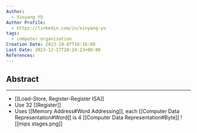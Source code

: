```yaml
---
Author:
  - Xinyang YU
Author Profile:
  - https://linkedin.com/in/xinyang-yu
tags:
  - computer_organisation
Creation Date: 2023-10-07T16:16:00
Last Date: 2023-12-17T20:24:23+08:00
References: 
---
```

## Abstract
---
- [[Load-Store, Register-Register ISA]]
- Use 32 [[Register]]
- Uses [[Memory Address#Word Addressing]], each [[Computer Data Representation#Word]] is 4 [[Computer Data Representation#Byte]] 
 ![[mips stages.png]]